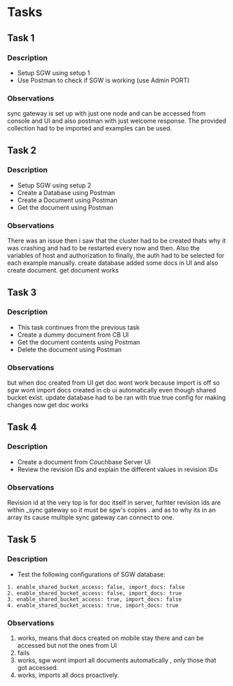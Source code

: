 # Tasks

## Task 1

### Description

- Setup SGW using setup 1
- Use Postman to check if SGW is working (use Admin PORT)

### Observations
sync gateway is set up with just one node and can be accessed from console and UI and also postman with just welcome response.
The provided collection had to be imported and examples can be used.

## Task 2

### Description

- Setup SGW using setup 2
- Create a Database using Postman
- Create a Document using Postman
- Get the document using Postman

### Observations
There was an issue then i saw that the cluster had to be created thats why it was crashing and had to be restarted every now and then. Also the variables of host and authorization to finally, the auth had to be selected for each example manually.
create database added some docs in UI and also create document.
get document works 
## Task 3

### Description

- This task continues from the previous task
- Create a dummy document from CB UI
- Get the document contents using Postman
- Delete the document using Postman

### Observations
but when doc created from UI get doc wont work because import is off so sgw wont import docs created in cb ui automatically even though shared bucket exist.
update database had to be ran with true true config for making changes 
now get doc works

## Task 4

### Description

- Create a document from Couchbase Server UI
- Review the revision IDs and explain the different values in revision IDs

### Observations
Revision id  at the very top is for doc itself in server, furhter revision ids are within _sync gateway so it must be sgw's copies .
and as to why its in an array its cause multiple sync gateway can connect to one.
## Task 5

### Description

- Test the following configurations of SGW database:

```
1. enable_shared_bucket_access: false, import_docs: false
2. enable_shared_bucket_access: false, import_docs: true
3. enable_shared_bucket_access: true, import_docs: false
4. enable_shared_bucket_access: true, import_docs: true
```

### Observations
1. works, means that docs created on mobile stay there and can be accessed but not the ones from UI
2. fails
3. works, sgw wont import all documents automatically , only those that got accessed.
4. works, imports all docs proactively.

